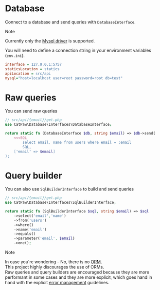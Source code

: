 # Database

Connect to a database and send queries with `DatabaseInterface`.

> [!NOTE]
> Currently only the [Mysql driver](https://amphp.org/mysql) is supported.

You will need to define a connection string in your environment variables (`env.ini`).

```ini
interface = 127.0.0.1:5757
staticsLocation = statics
apiLocation = src/api
mysql="host=localhost user=root password=root db=test"
```

# Raw queries

You can send raw queries

```php
// src/api/{email}/get.php
use CatPaw\Database\Interfaces\DatabaseInterface;

return static fn (DatabaseInterface $db, string $email) => $db->send(
    <<<SQL
        select email, name from users where email = :email
        SQL,
    ['email' => $email]
);
```

# Query builder

You can also use `SqlBuilderInterface` to build and send queries

```php
// src/api/{email}/get.php
use CatPaw\Database\Interfaces\SqlBuilderInterface;

return static fn (SqlBuilderInterface $sql, string $email) => $sql
    ->select('email','name')
    ->from('users')
    ->where()
    ->name('email')
    ->equals()
    ->parameter('email', $email)
    ->one();
```

> [!NOTE]
> In case you're wondering - No, there is no [ORM](https://en.wikipedia.org/wiki/Object%E2%80%93relational_mapping).\
> This project highly discourages the use of ORMs.\
> Raw queries and query builders are encouraged because they are more performant in some cases and they are more explicit, which goes hand in hand with the explicit [error management](./Error%20Management.md) guidelines.